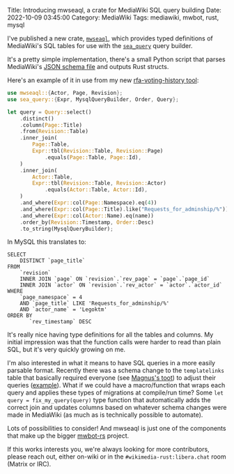 Title: Introducing mwseaql, a crate for MediaWiki SQL query building
Date: 2022-10-09 03:45:00
Category: MediaWiki
Tags: mediawiki, mwbot, rust, mysql

I've published a new crate, [`mwseaql`](https://docs.rs/mwseaql/), which provides typed definitions of MediaWiki's SQL tables for use with the [`sea_query`](https://docs.rs/sea-query/) query builder.

It's a pretty simple implementation, there's a small Python script that parses MediaWiki's [JSON schema file](https://gerrit.wikimedia.org/g/mediawiki/core/%2B/HEAD/maintenance/tables.json) and outputs Rust structs.

Here's an example of it in use from my new [rfa-voting-history tool](https://gitlab.wikimedia.org/toolforge-repos/rfa-voting-history/-/blob/d7affdf36f256a766b84e02dacbe312d9fafd233/src/query.rs):

```rust
use mwseaql::{Actor, Page, Revision};
use sea_query::{Expr, MysqlQueryBuilder, Order, Query};

let query = Query::select()
    .distinct()
    .column(Page::Title)
    .from(Revision::Table)
    .inner_join(
        Page::Table,
        Expr::tbl(Revision::Table, Revision::Page)
            .equals(Page::Table, Page::Id),
    )
    .inner_join(
        Actor::Table,
        Expr::tbl(Revision::Table, Revision::Actor)
            .equals(Actor::Table, Actor::Id),
    )
    .and_where(Expr::col(Page::Namespace).eq(4))
    .and_where(Expr::col(Page::Title).like("Requests_for_adminship/%"))
    .and_where(Expr::col(Actor::Name).eq(name))
    .order_by(Revision::Timestamp, Order::Desc)
    .to_string(MysqlQueryBuilder);
```

In MySQL this translates to:

```mysql
SELECT
    DISTINCT `page_title`
FROM
    `revision`
    INNER JOIN `page` ON `revision`.`rev_page` = `page`.`page_id`
    INNER JOIN `actor` ON `revision`.`rev_actor` = `actor`.`actor_id`
WHERE
    `page_namespace` = 4
    AND `page_title` LIKE 'Requests_for_adminship/%'
    AND `actor_name` = 'Legoktm'
ORDER BY
       `rev_timestamp` DESC
```

It's really nice having type definitions for all the tables and columns. My initial impression was that the function calls were harder to read than plain SQL, but it's very quickly growing on me.

I'm also interested in what it means to have SQL queries in a more easily parsable format. Recently there was a schema change to the `templatelinks` table that basically required everyone (see [Magnus's toot](https://mastodon.technology/@magnusmanske/109069636136476536))
to adjust their queries ([example](https://github.com/mzmcbride/database-reports/commit/6615ac347f48974a725dbe5d6948b06668c4885a)). What if we could have a macro/function that wraps each query and applies these types
of migrations at compile/run time? Some `let query = fix_my_query(query)` type function that automatically adds the correct join and updates columns based on whatever schema changes were made in MediaWiki (as much as is
technically possible to automate).

Lots of possibilities to consider! And mwseaql is just one of the components that make up the bigger [mwbot-rs](https://www.mediawiki.org/wiki/Mwbot-rs) project.

If this works interests you, we're always looking for more contributors, please reach out, either on-wiki or in the `#wikimedia-rust:libera.chat` room (Matrix or IRC).
